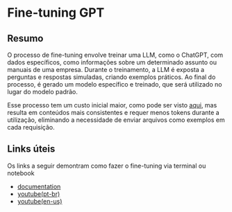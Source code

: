 # Fine-tuning GPT

## Resumo

O processo de fine-tuning envolve treinar uma LLM, como o ChatGPT, com dados específicos, como informações sobre um determinado assunto ou manuais de uma empresa. Durante o treinamento, a LLM é exposta a perguntas e respostas simuladas, criando exemplos práticos. Ao final do processo, é gerado um modelo específico e treinado, que será utilizado no lugar do modelo padrão.

Esse processo tem um custo inicial maior, como pode ser visto [aqui](https://openai.com/api/pricing/), mas resulta em conteúdos mais consistentes e requer menos tokens durante a utilização, eliminando a necessidade de enviar arquivos como exemplos em cada requisição.

## Links úteis

Os links a seguir demontram como fazer o fine-tuning via terminal ou notebook

- [documentation](https://platform.openai.com/docs/guides/fine-tuning )
- [youtube(pt-br)](https://www.youtube.com/watch?v=fOYZJdwkrIQ)
- [youtube(en-us)](https://www.youtube.com/watch?v=y_VtqdK6io0)